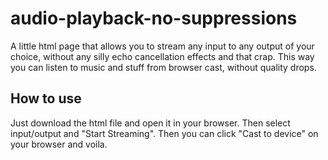 # audio-playback-no-suppressions

A little html page that allows you to stream any input to any output of your choice, without any silly echo cancellation effects and that crap. This way you can listen to music and stuff from browser cast, without quality drops. 

## How to use

Just download the  html file and open it in your browser. Then select input/output and "Start Streaming". Then you can click "Cast to device" on your browser and voila. 
